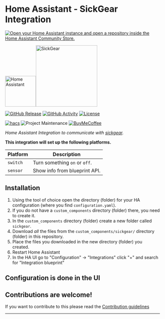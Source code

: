 # Home Assistant - SickGear Integration
[![Open your Home Assistant instance and open a repository inside the Home Assistant Community Store.](https://my.home-assistant.io/badges/hacs_repository.svg)](https://my.home-assistant.io/redirect/hacs_repository/?owner=thisisthetechie&repository=home-assistant-sickgear&category=integration)

<div><a id="top"><img alt="Home Assistant" height="100" src="https://www.home-assistant.io/images/favicon-192x192-full.png" /><img alt="SickGear" width="200" src="https://raw.githubusercontent.com/wiki/SickGear/SickGear.Wiki/images/SickGearLogo.png"></a></div>

[![GitHub Release][releases-shield]][releases]
[![GitHub Activity][commits-shield]][commits]
[![License][license-shield]](LICENSE)

[![hacs][hacsbadge]][hacs]
![Project Maintenance][maintenance-shield]
[![BuyMeCoffee][buymecoffeebadge]][buymecoffee]

_Home Assistant Integration to communicate with [sickgear][sickgear]._

**This integration will set up the following platforms.**

Platform | Description
-- | --
`switch` | Turn something `on` or `off`.
`sensor` | Show info from blueprint API.

## Installation

1. Using the tool of choice open the directory (folder) for your HA configuration (where you find `configuration.yaml`).
1. If you do not have a `custom_components` directory (folder) there, you need to create it.
1. In the `custom_components` directory (folder) create a new folder called `sickgear`.
1. Download _all_ the files from the `custom_components/sickgear/` directory (folder) in this repository.
1. Place the files you downloaded in the new directory (folder) you created.
1. Restart Home Assistant
1. In the HA UI go to "Configuration" -> "Integrations" click "+" and search for "Integration blueprint"

## Configuration is done in the UI

<!---->

## Contributions are welcome!

If you want to contribute to this please read the [Contribution guidelines](CONTRIBUTING.md)

***

[sickgear]: https://github.com/SickGear/SickGear/wiki
[buymecoffee]: https://www.buymeacoffee.com/thisisthetechie
[buymecoffeebadge]: https://img.shields.io/badge/buy%20me%20a%20coffee-donate-yellow.svg?style=for-the-badge
[commits-shield]: https://img.shields.io/github/commit-activity/y/thisisthetechie/home-assistant-sickgear.svg?style=for-the-badge
[commits]: https://github.com/thisisthetechie/home-assistant-sickgear/commits/main
[hacs]: https://github.com/hacs/integration
[hacsbadge]: https://img.shields.io/badge/HACS-Custom-orange.svg?style=for-the-badge
[sick_image]: https://github.com/SickGear/SickGear/wiki/images/SickGearLogo.png
[forum-shield]: https://img.shields.io/badge/community-forum-brightgreen.svg?style=for-the-badge
[forum]: https://community.home-assistant.io/
[license-shield]: https://img.shields.io/github/license/thisisthetechie/home-assistant-sickgear.svg?style=for-the-badge
[maintenance-shield]: https://img.shields.io/badge/maintainer-%40thisisthetechie-blue.svg?style=for-the-badge
[releases-shield]: https://img.shields.io/github/release/thisisthetechie/home-assistant-sickgear.svg?style=for-the-badge
[releases]: https://github.com/thisisthetechie/home-assistant-sickgear/releases
